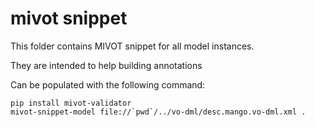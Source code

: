 # mivot snippet

This folder contains MIVOT snippet for all model instances.

They are intended to help building annotations

Can be populated with the following command:

```
pip install mivot-validator
mivot-snippet-model file://`pwd`/../vo-dml/desc.mango.vo-dml.xml .
```
